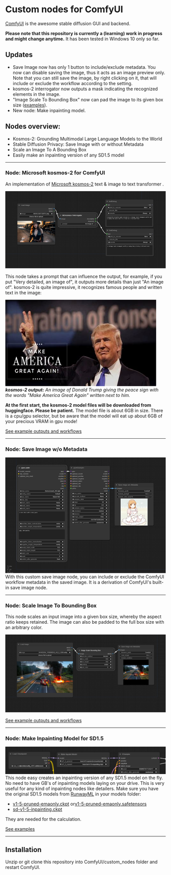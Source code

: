 # Custom nodes for ComfyUI

[ComfyUI](https://github.com/comfyanonymous/ComfyUI) is the awesome stable diffusion GUI and backend.

**Please note that this repository is currently a (learning) work in progress and might change anytime.** It has been tested in Windows 10 only so far.

## Updates

* Save Image now has only 1 button to include/exclude metadata. You now can disable saving the image, thus it acts as an image preview only. Note that you can still save the image, by right clicking on it, that will include or exclude the workflow according to the setting.
* kosmos-2 interrogator now outputs a mask indicating the recognized elements in the image.
* "Image Scale To Bounding Box" now can pad the image to its given box size ([examples](examples/examples.md)).
* New node: Make inpainting model.

## Nodes overview:

- Kosmos-2: Grounding Multimodal Large Language Models to the World
- Stable Diffusion Privacy: Save Image with or without Metadata
- Scale an Image To A Bounding Box
- Easily make an inpainting version of any SD1.5 model

---

### Node: Microsoft kosmos-2 for ComfyUI

An implementation of [Microsoft kosmos-2](https://huggingface.co/microsoft/kosmos-2-patch14-224) text & image to text transformer .

![](img/ComfyUI_00001_.png)

This node takes a prompt that can influence the output, for example, if you put "Very detailed, an image of", it outputs more details than just "An image of". kosmos-2 is quite impressive, it recognizes famous people and written text in the image:

![Alt text](img/th-406341032.jpg) \
_**kosmos-2 output:** An image of Donald Trump giving the peace sign with the words "Make America Great Again" written next to him._

**At the first start, the kosmos-2 model files will be downloaded from huggingface. Please be patient.** The model file is about 6GB in size. There is a cpu/gpu selector, but be aware that the model will eat up about 6GB of your precious VRAM in gpu mode!

[See example outputs and workflows](examples/examples.md)

---

### Node: Save Image w/o Metadata

![](img/workflow.png)
With this custom save image node, you can include or exclude the ComfyUI workflow metadata in the saved image. It is a derivation of ComfyUI's built-in save image node.

---

### Node: Scale Image To Bounding Box

This node scales an input image into a given box size, whereby the aspect ratio keeps retained. The image can also be padded to the full box size with an arbitrary color.

![Alt text](img/bounding_box.png)

[See example outputs and workflows](examples/examples.md)

---

### Node: Make Inpainting Model for SD1.5

![Alt text](img/make_inpaint_model.PNG)
This node easy creates an inpainting version of any SD1.5 model on the fly. No need to have GB's of inpainting models laying on your drive. This is very useful for any kind of inpainting nodes like detailers. Make sure you have the original SD1.5 models from [RunwayML](https://huggingface.co/runwayml) in your models folder:

- [v1-5-pruned-emaonly.ckpt](https://huggingface.co/runwayml/stable-diffusion-v1-5/blob/main/v1-5-pruned-emaonly.ckpt) or[v1-5-pruned-emaonly.safetensors](https://huggingface.co/runwayml/stable-diffusion-v1-5/blob/main/v1-5-pruned-emaonly.safetensors)
- [sd-v1-5-inpainting.ckpt](https://huggingface.co/runwayml/stable-diffusion-inpainting/blob/main/sd-v1-5-inpainting.ckpt)

They are needed for the calculation.

[See examples](examples/examples.md)

---

## Installation

Unzip or git clone this repository into ComfyUI/custom_nodes folder and restart ComfyUI.
